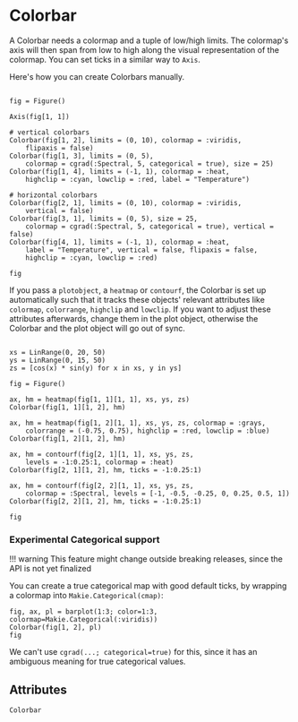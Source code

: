 # Colorbar

A Colorbar needs a colormap and a tuple of low/high limits.
The colormap's axis will then span from low to high along the visual representation of the colormap.
You can set ticks in a similar way to `Axis`.

Here's how you can create Colorbars manually.

```@figure

fig = Figure()

Axis(fig[1, 1])

# vertical colorbars
Colorbar(fig[1, 2], limits = (0, 10), colormap = :viridis,
    flipaxis = false)
Colorbar(fig[1, 3], limits = (0, 5),
    colormap = cgrad(:Spectral, 5, categorical = true), size = 25)
Colorbar(fig[1, 4], limits = (-1, 1), colormap = :heat,
    highclip = :cyan, lowclip = :red, label = "Temperature")

# horizontal colorbars
Colorbar(fig[2, 1], limits = (0, 10), colormap = :viridis,
    vertical = false)
Colorbar(fig[3, 1], limits = (0, 5), size = 25,
    colormap = cgrad(:Spectral, 5, categorical = true), vertical = false)
Colorbar(fig[4, 1], limits = (-1, 1), colormap = :heat,
    label = "Temperature", vertical = false, flipaxis = false,
    highclip = :cyan, lowclip = :red)

fig
```

If you pass a `plotobject`, a `heatmap` or `contourf`, the Colorbar is set up automatically such that it tracks these objects' relevant attributes like `colormap`, `colorrange`, `highclip` and `lowclip`. If you want to adjust these attributes afterwards, change them in the plot object, otherwise the Colorbar and the plot object will go out of sync.

```@figure

xs = LinRange(0, 20, 50)
ys = LinRange(0, 15, 50)
zs = [cos(x) * sin(y) for x in xs, y in ys]

fig = Figure()

ax, hm = heatmap(fig[1, 1][1, 1], xs, ys, zs)
Colorbar(fig[1, 1][1, 2], hm)

ax, hm = heatmap(fig[1, 2][1, 1], xs, ys, zs, colormap = :grays,
    colorrange = (-0.75, 0.75), highclip = :red, lowclip = :blue)
Colorbar(fig[1, 2][1, 2], hm)

ax, hm = contourf(fig[2, 1][1, 1], xs, ys, zs,
    levels = -1:0.25:1, colormap = :heat)
Colorbar(fig[2, 1][1, 2], hm, ticks = -1:0.25:1)

ax, hm = contourf(fig[2, 2][1, 1], xs, ys, zs,
    colormap = :Spectral, levels = [-1, -0.5, -0.25, 0, 0.25, 0.5, 1])
Colorbar(fig[2, 2][1, 2], hm, ticks = -1:0.25:1)

fig
```


### Experimental Categorical support

!!! warning
    This feature might change outside breaking releases, since the API is not yet finalized

You can create a true categorical map with good default ticks, by wrapping a colormap into `Makie.Categorical(cmap)`:

```@figure
fig, ax, pl = barplot(1:3; color=1:3, colormap=Makie.Categorical(:viridis))
Colorbar(fig[1, 2], pl)
fig
```


We can't use `cgrad(...; categorical=true)` for this, since it has an ambiguous meaning for true categorical values.

## Attributes

```@attrdocs
Colorbar
```
